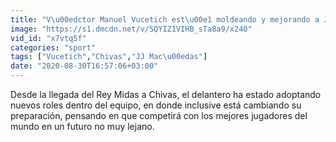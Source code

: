 ```yaml
---
title: "V\u00edctor Manuel Vucetich est\u00e1 moldeando y mejorando a Jos\u00e9 Juan Mac\u00edas"
image: "https://s1.dmcdn.net/v/SQYIZ1VIHB_sTa8a9/x240"
vid_id: "x7vtq5f"
categories: "sport"
tags: ["Vucetich","Chivas","JJ Mac\u00edas"]
date: "2020-08-30T16:57:06+03:00"
---
```

Desde la llegada del Rey Midas a Chivas, el delantero ha estado adoptando nuevos roles dentro del equipo, en donde inclusive está cambiando su preparación, pensando en que competirá con los mejores jugadores del mundo en un futuro no muy lejano.
